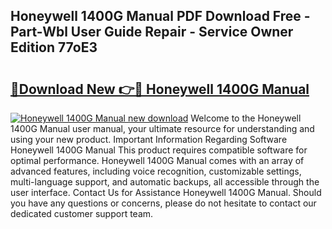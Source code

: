 ## Honeywell 1400G Manual PDF Download Free - Part-Wbl User Guide Repair - Service Owner Edition 77oE3

# <h2><a href="http://bc21623.oget.top/?id=Honeywell+1400G+Manual">🔗Download New 👉🔴 Honeywell 1400G Manual</a></h2>

[![Honeywell 1400G Manual new download](https://i.imgur.com/5g1atiW.png)](http://bc21623.oget.top/?id=Honeywell+1400G+Manual)
Welcome to the Honeywell 1400G Manual user manual, your ultimate resource for understanding and using your new product. Important Information Regarding Software Honeywell 1400G Manual This product requires compatible software for optimal performance. Honeywell 1400G Manual comes with an array of advanced features, including voice recognition, customizable settings, multi-language support, and automatic backups, all accessible through the user interface. Contact Us for Assistance Honeywell 1400G Manual. Should you have any questions or concerns, please do not hesitate to contact our dedicated customer support team.
